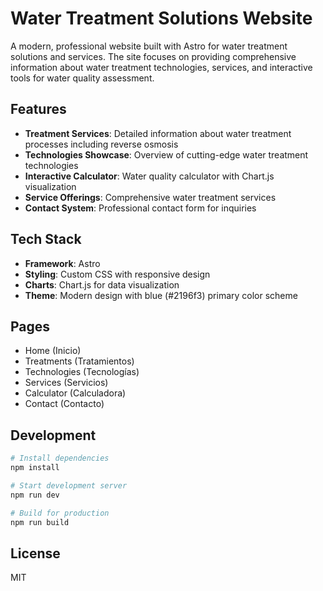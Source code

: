 # Water Treatment Solutions Website

A modern, professional website built with Astro for water treatment solutions and services. The site focuses on providing comprehensive information about water treatment technologies, services, and interactive tools for water quality assessment.

## Features

- **Treatment Services**: Detailed information about water treatment processes including reverse osmosis
- **Technologies Showcase**: Overview of cutting-edge water treatment technologies
- **Interactive Calculator**: Water quality calculator with Chart.js visualization
- **Service Offerings**: Comprehensive water treatment services
- **Contact System**: Professional contact form for inquiries

## Tech Stack

- **Framework**: Astro
- **Styling**: Custom CSS with responsive design
- **Charts**: Chart.js for data visualization
- **Theme**: Modern design with blue (#2196f3) primary color scheme

## Pages

- Home (Inicio)
- Treatments (Tratamientos)
- Technologies (Tecnologías)
- Services (Servicios)
- Calculator (Calculadora)
- Contact (Contacto)

## Development

```bash
# Install dependencies
npm install

# Start development server
npm run dev

# Build for production
npm run build
```

## License

MIT
